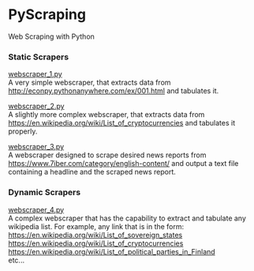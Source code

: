 # PyScraping
Web Scraping with Python

### Static Scrapers
[webscraper_1.py]("")  
A very simple webscraper, that extracts data from http://econpy.pythonanywhere.com/ex/001.html and tabulates it.

[webscraper_2.py]("")  
A slightly more complex webscraper, that extracts data from https://en.wikipedia.org/wiki/List_of_cryptocurrencies and tabulates it properly.

[webscraper_3.py]("")  
A webscraper designed to scrape desired news reports from https://www.7iber.com/category/english-content/ and output a text file containing a headline and the scraped news report.

### Dynamic Scrapers
[webscraper_4.py]("")  
A complex webscraper that has the capability to extract and tabulate any wikipedia list. For example, any link that is in the form:  
https://en.wikipedia.org/wiki/List_of_sovereign_states  
https://en.wikipedia.org/wiki/List_of_cryptocurrencies  
https://en.wikipedia.org/wiki/List_of_political_parties_in_Finland  
etc...

